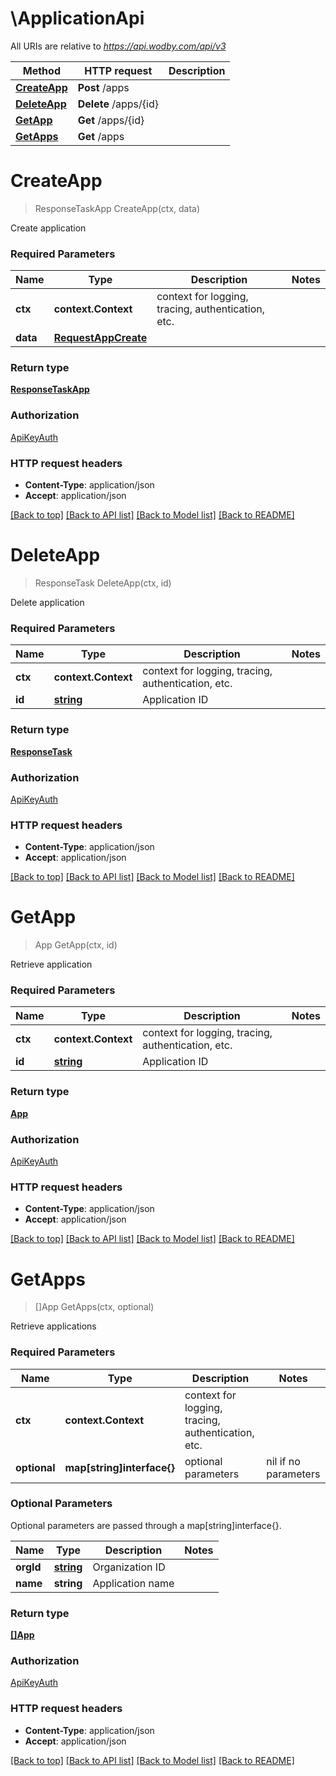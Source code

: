 # \ApplicationApi

All URIs are relative to *https://api.wodby.com/api/v3*

Method | HTTP request | Description
------------- | ------------- | -------------
[**CreateApp**](ApplicationApi.md#CreateApp) | **Post** /apps | 
[**DeleteApp**](ApplicationApi.md#DeleteApp) | **Delete** /apps/{id} | 
[**GetApp**](ApplicationApi.md#GetApp) | **Get** /apps/{id} | 
[**GetApps**](ApplicationApi.md#GetApps) | **Get** /apps | 


# **CreateApp**
> ResponseTaskApp CreateApp(ctx, data)


Create application

### Required Parameters

Name | Type | Description  | Notes
------------- | ------------- | ------------- | -------------
 **ctx** | **context.Context** | context for logging, tracing, authentication, etc.
  **data** | [**RequestAppCreate**](RequestAppCreate.md)|  | 

### Return type

[**ResponseTaskApp**](ResponseTaskApp.md)

### Authorization

[ApiKeyAuth](../README.md#ApiKeyAuth)

### HTTP request headers

 - **Content-Type**: application/json
 - **Accept**: application/json

[[Back to top]](#) [[Back to API list]](../README.md#documentation-for-api-endpoints) [[Back to Model list]](../README.md#documentation-for-models) [[Back to README]](../README.md)

# **DeleteApp**
> ResponseTask DeleteApp(ctx, id)


Delete application

### Required Parameters

Name | Type | Description  | Notes
------------- | ------------- | ------------- | -------------
 **ctx** | **context.Context** | context for logging, tracing, authentication, etc.
  **id** | [**string**](.md)| Application ID | 

### Return type

[**ResponseTask**](ResponseTask.md)

### Authorization

[ApiKeyAuth](../README.md#ApiKeyAuth)

### HTTP request headers

 - **Content-Type**: application/json
 - **Accept**: application/json

[[Back to top]](#) [[Back to API list]](../README.md#documentation-for-api-endpoints) [[Back to Model list]](../README.md#documentation-for-models) [[Back to README]](../README.md)

# **GetApp**
> App GetApp(ctx, id)


Retrieve application

### Required Parameters

Name | Type | Description  | Notes
------------- | ------------- | ------------- | -------------
 **ctx** | **context.Context** | context for logging, tracing, authentication, etc.
  **id** | [**string**](.md)| Application ID | 

### Return type

[**App**](App.md)

### Authorization

[ApiKeyAuth](../README.md#ApiKeyAuth)

### HTTP request headers

 - **Content-Type**: application/json
 - **Accept**: application/json

[[Back to top]](#) [[Back to API list]](../README.md#documentation-for-api-endpoints) [[Back to Model list]](../README.md#documentation-for-models) [[Back to README]](../README.md)

# **GetApps**
> []App GetApps(ctx, optional)


Retrieve applications

### Required Parameters

Name | Type | Description  | Notes
------------- | ------------- | ------------- | -------------
 **ctx** | **context.Context** | context for logging, tracing, authentication, etc.
 **optional** | **map[string]interface{}** | optional parameters | nil if no parameters

### Optional Parameters
Optional parameters are passed through a map[string]interface{}.

Name | Type | Description  | Notes
------------- | ------------- | ------------- | -------------
 **orgId** | [**string**](.md)| Organization ID | 
 **name** | **string**| Application name | 

### Return type

[**[]App**](App.md)

### Authorization

[ApiKeyAuth](../README.md#ApiKeyAuth)

### HTTP request headers

 - **Content-Type**: application/json
 - **Accept**: application/json

[[Back to top]](#) [[Back to API list]](../README.md#documentation-for-api-endpoints) [[Back to Model list]](../README.md#documentation-for-models) [[Back to README]](../README.md)

